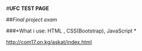 #**UFC TEST PAGE**

##*Final project exam*

###*What i use:
HTML , CSS(Bootstrap), JavaScript
*




http://com17.on.kg/askat/index.html

